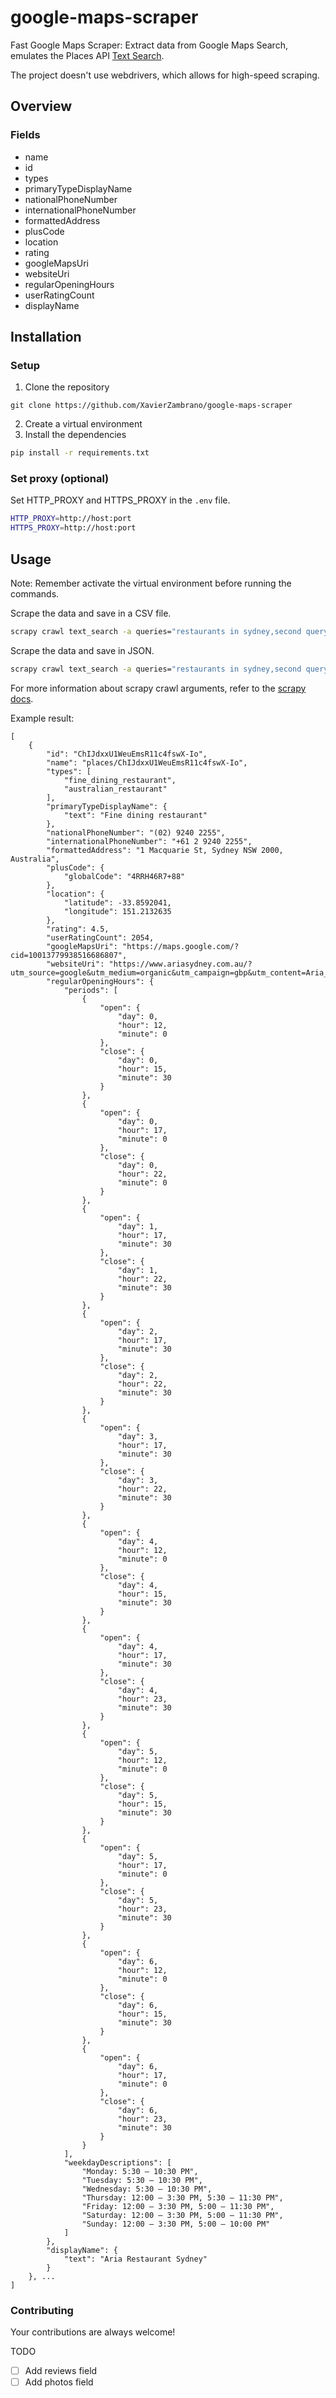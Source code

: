 # google-maps-scraper

Fast Google Maps Scraper: Extract data from Google Maps Search, emulates the Places API [Text Search](https://developers.google.com/maps/documentation/places/web-service/text-search).

The project doesn't use webdrivers, which allows for high-speed scraping.
  
## Overview

### Fields

- name
- id
- types
- primaryTypeDisplayName
- nationalPhoneNumber
- internationalPhoneNumber
- formattedAddress
- plusCode
- location
- rating
- googleMapsUri
- websiteUri
- regularOpeningHours
- userRatingCount
- displayName


## Installation

### Setup

1. Clone the repository
```
git clone https://github.com/XavierZambrano/google-maps-scraper
```
2. Create a virtual environment
3. Install the dependencies
```bash
pip install -r requirements.txt
```


### Set proxy (optional)
Set HTTP_PROXY and HTTPS_PROXY in the `.env` file.
```bash
HTTP_PROXY=http://host:port
HTTPS_PROXY=http://host:port
```

## Usage
Note: Remember activate the virtual environment before running the commands.

Scrape the data and save in a CSV file.
```bash
scrapy crawl text_search -a queries="restaurants in sydney,second query" -a language="en" -a max_results=120 -O results.csv
```

Scrape the data and save in JSON.
```bash
scrapy crawl text_search -a queries="restaurants in sydney,second query" -a language="en" -a max_results=120 -O results.json
```

For more information about scrapy crawl arguments, refer to the [scrapy docs](https://docs.scrapy.org/en/latest/topics/commands.html#std-command-crawl).


Example result: 
```
[
    {
        "id": "ChIJdxxU1WeuEmsR11c4fswX-Io",
        "name": "places/ChIJdxxU1WeuEmsR11c4fswX-Io",
        "types": [
            "fine_dining_restaurant",
            "australian_restaurant"
        ],
        "primaryTypeDisplayName": {
            "text": "Fine dining restaurant"
        },
        "nationalPhoneNumber": "(02) 9240 2255",
        "internationalPhoneNumber": "+61 2 9240 2255",
        "formattedAddress": "1 Macquarie St, Sydney NSW 2000, Australia",
        "plusCode": {
            "globalCode": "4RRH46R7+88"
        },
        "location": {
            "latitude": -33.8592041,
            "longitude": 151.2132635
        },
        "rating": 4.5,
        "userRatingCount": 2054,
        "googleMapsUri": "https://maps.google.com/?cid=10013779938516686807",
        "websiteUri": "https://www.ariasydney.com.au/?utm_source=google&utm_medium=organic&utm_campaign=gbp&utm_content=Aria_Restaurant_Sydney&utm_term=plcid_18420151015366914459",
        "regularOpeningHours": {
            "periods": [
                {
                    "open": {
                        "day": 0,
                        "hour": 12,
                        "minute": 0
                    },
                    "close": {
                        "day": 0,
                        "hour": 15,
                        "minute": 30
                    }
                },
                {
                    "open": {
                        "day": 0,
                        "hour": 17,
                        "minute": 0
                    },
                    "close": {
                        "day": 0,
                        "hour": 22,
                        "minute": 0
                    }
                },
                {
                    "open": {
                        "day": 1,
                        "hour": 17,
                        "minute": 30
                    },
                    "close": {
                        "day": 1,
                        "hour": 22,
                        "minute": 30
                    }
                },
                {
                    "open": {
                        "day": 2,
                        "hour": 17,
                        "minute": 30
                    },
                    "close": {
                        "day": 2,
                        "hour": 22,
                        "minute": 30
                    }
                },
                {
                    "open": {
                        "day": 3,
                        "hour": 17,
                        "minute": 30
                    },
                    "close": {
                        "day": 3,
                        "hour": 22,
                        "minute": 30
                    }
                },
                {
                    "open": {
                        "day": 4,
                        "hour": 12,
                        "minute": 0
                    },
                    "close": {
                        "day": 4,
                        "hour": 15,
                        "minute": 30
                    }
                },
                {
                    "open": {
                        "day": 4,
                        "hour": 17,
                        "minute": 30
                    },
                    "close": {
                        "day": 4,
                        "hour": 23,
                        "minute": 30
                    }
                },
                {
                    "open": {
                        "day": 5,
                        "hour": 12,
                        "minute": 0
                    },
                    "close": {
                        "day": 5,
                        "hour": 15,
                        "minute": 30
                    }
                },
                {
                    "open": {
                        "day": 5,
                        "hour": 17,
                        "minute": 0
                    },
                    "close": {
                        "day": 5,
                        "hour": 23,
                        "minute": 30
                    }
                },
                {
                    "open": {
                        "day": 6,
                        "hour": 12,
                        "minute": 0
                    },
                    "close": {
                        "day": 6,
                        "hour": 15,
                        "minute": 30
                    }
                },
                {
                    "open": {
                        "day": 6,
                        "hour": 17,
                        "minute": 0
                    },
                    "close": {
                        "day": 6,
                        "hour": 23,
                        "minute": 30
                    }
                }
            ],
            "weekdayDescriptions": [
                "Monday: 5:30 – 10:30 PM",
                "Tuesday: 5:30 – 10:30 PM",
                "Wednesday: 5:30 – 10:30 PM",
                "Thursday: 12:00 – 3:30 PM, 5:30 – 11:30 PM",
                "Friday: 12:00 – 3:30 PM, 5:00 – 11:30 PM",
                "Saturday: 12:00 – 3:30 PM, 5:00 – 11:30 PM",
                "Sunday: 12:00 – 3:30 PM, 5:00 – 10:00 PM"
            ]
        },
        "displayName": {
            "text": "Aria Restaurant Sydney"
        }
    }, ...
]
```


### Contributing

Your contributions are always welcome!


TODO
- [ ] Add reviews field
- [ ] Add photos field